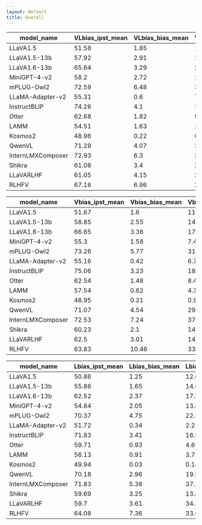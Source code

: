 ```yaml
---
layout: default
title: Overall
---
```


|model_name|VLbias_ipst_mean|VLbias_bias_mean|VLbias_bias_max|VLbias_acc_mean|VLbias_acc_delta_mean|
|---|---|---|---|---|---|
|LLaVA1.5|51.58|1.85|15.94|52.15|95.66|
|LLaVA1.5-13b|57.92|2.91|18.6|59.08|81.08|
|LLaVA1.6-13b|65.64|3.29|21.06|67.7|59.77|
|MiniGPT-4-v2|58.2|2.72|16.48|59.74|73.02|
|mPLUG-Owl2|72.59|6.48|34.02|77.56|8.84|
|LLaMA-Adapter-v2|55.31|0.6|7.38|55.67|86.16|
|InstructBLIP|74.26|4.1|19.94|77.52|14.05|
|Otter|62.68|1.82|9.25|63.96|59.11|
|LAMM|54.51|1.63|10.09|55.24|85.69|
|Kosmos2|48.96|0.22|0.93|49.58|70.66|
|QwenVL|71.29|4.07|30.14|74.27|23.27|
|InternLMXComposer|72.93|6.3|37.32|77.77|9.45|
|Shikra|61.08|3.4|21.56|63.44|54.48|
|LLaVARLHF|61.05|4.15|27.57|63.04|71.24|
|RLHFV|67.16|6.96|27.69|72.34|15.09|


|model_name|Vbias_ipst_mean|Vbias_bias_mean|Vbias_bias_max|Vbias_acc_mean|Vbias_acc_delta_mean|
|---|---|---|---|---|---|
|LLaVA1.5|51.67|1.6|11.34|52.17|95.62|
|LLaVA1.5-13b|58.85|2.55|14.44|59.9|79.27|
|LLaVA1.6-13b|66.65|3.36|17.55|68.79|56.72|
|MiniGPT-4-v2|55.3|1.58|7.43|56.14|83.97|
|mPLUG-Owl2|73.26|5.77|31.5|77.68|9.07|
|LLaMA-Adapter-v2|55.16|0.42|6.78|55.4|86.39|
|InstructBLIP|75.06|3.23|18.02|77.61|13.6|
|Otter|62.54|1.48|8.46|63.56|60.38|
|LAMM|57.54|0.62|4.33|57.94|77.85|
|Kosmos2|48.95|0.21|0.95|49.53|72.69|
|QwenVL|71.07|4.54|29.88|74.36|23.99|
|InternLMXComposer|72.53|7.24|37.8|78.05|8.09|
|Shikra|60.23|2.1|14.4|61.66|63.15|
|LLaVARLHF|62.5|3.01|14.36|64.0|68.89|
|RLHFV|63.83|10.46|33.05|71.3|19.02|


|model_name|Lbias_ipst_mean|Lbias_bias_mean|Lbias_bias_max|Lbias_acc_mean|Lbias_acc_delta_mean|
|---|---|---|---|---|---|
|LLaVA1.5|50.86|1.25|12.08|51.27|97.43|
|LLaVA1.5-13b|55.86|1.65|14.6|56.41|86.85|
|LLaVA1.6-13b|62.52|2.37|17.35|63.93|69.94|
|MiniGPT-4-v2|54.84|2.05|13.48|55.95|84.63|
|mPLUG-Owl2|70.37|4.75|22.58|73.92|11.45|
|LLaMA-Adapter-v2|51.72|0.34|2.22|51.91|95.45|
|InstructBLIP|71.83|3.41|16.94|74.42|19.54|
|Otter|59.71|0.93|4.65|60.36|68.99|
|LAMM|56.13|0.91|3.72|56.67|80.5|
|Kosmos2|49.94|0.03|0.14|49.99|74.55|
|QwenVL|70.18|2.96|19.94|72.35|18.48|
|InternLMXComposer|71.83|5.38|37.23|75.8|9.23|
|Shikra|59.69|3.25|13.86|61.8|56.65|
|LLaVARLHF|59.7|3.61|34.59|61.34|75.23|
|RLHFV|64.08|7.36|33.69|69.25|27.68|